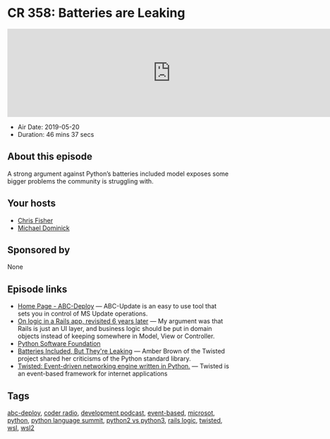 # CR 358: Batteries are Leaking

<iframe src="https://player.fireside.fm/v2/MLf2ZzhC+apeMfHP6?theme=dark" width="740" height="200" frameborder="0" scrolling="no"></iframe>

* Air Date: 2019-05-20
* Duration: 46 mins 37 secs

## About this episode

A strong argument against Python’s batteries included model exposes some bigger problems the community is struggling with.


## Your hosts
* [Chris Fisher](https://coder.show/hosts/chrislas)
* [Michael Dominick](https://coder.show/hosts/michael)

## Sponsored by

None



## Episode links

  * [Home Page - ABC-Deploy](http://abc-deploy.com/abc-update/ "Home Page - ABC-Deploy") — ABC-Update is an easy to use tool that sets you in control of MS Update operations.
  * [On logic in a Rails app, revisited 6 years later](https://alisnic.github.io/posts/rails-logic-revisited/ "On logic in a Rails app, revisited 6 years later") — My argument was that Rails is just an UI layer, and business logic should be put in domain objects instead of keeping somewhere in Model, View or Controller.
  * [Python Software Foundation](https://pyfound.blogspot.com/2019/05/the-2019-python-language-summit.html "Python Software Foundation")
  * [Batteries Included, But They're Leaking](http://pyfound.blogspot.com/2019/05/amber-brown-batteries-included-but.html?m=1 "Batteries Included, But They're Leaking") — Amber Brown of the Twisted project shared her criticisms of the Python standard library.
  * [Twisted: Event-driven networking engine written in Python.](https://github.com/twisted/twisted "Twisted: Event-driven networking engine written in Python.") — Twisted is an event-based framework for internet applications



## Tags

[abc-deploy](https://coder.show/tags/abc-deploy), [coder radio](https://coder.show/tags/coder%20radio), [development podcast](https://coder.show/tags/development%20podcast), [event-based](https://coder.show/tags/event-based), [microsot](https://coder.show/tags/microsot), [python](https://coder.show/tags/python), [python language summit](https://coder.show/tags/python%20language%20summit), [python2 vs python3](https://coder.show/tags/python2%20vs%20python3), [rails logic](https://coder.show/tags/rails%20logic), [twisted](https://coder.show/tags/twisted), [wsl](https://coder.show/tags/wsl), [wsl2](https://coder.show/tags/wsl2)